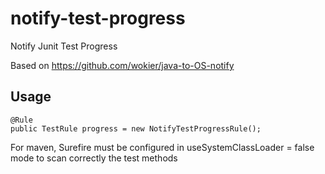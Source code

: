 notify-test-progress
====================

Notify Junit Test Progress

Based on https://github.com/wokier/java-to-OS-notify

Usage
-----

	@Rule
	public TestRule progress = new NotifyTestProgressRule();


For maven, Surefire must be configured in useSystemClassLoader = false mode to scan correctly the test methods


